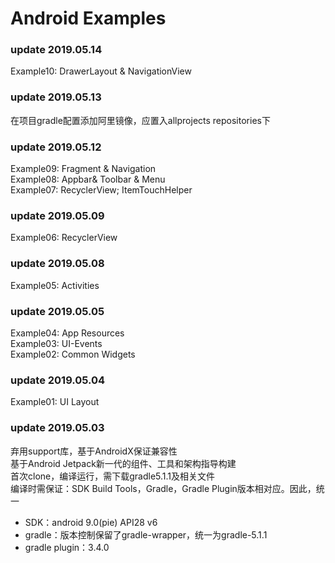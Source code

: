 # Android Examples
### update 2019.05.14
Example10: DrawerLayout & NavigationView
### update 2019.05.13
在项目gradle配置添加阿里镜像，应置入allprojects repositories下
### update 2019.05.12
Example09: Fragment & Navigation  
Example08: Appbar& Toolbar & Menu  
Example07: RecyclerView; ItemTouchHelper
### update 2019.05.09
Example06: RecyclerView
### update 2019.05.08
Example05: Activities  
### update 2019.05.05  
Example04: App Resources  
Example03: UI-Events  
Example02: Common Widgets  
### update 2019.05.04  
Example01: UI Layout
### update 2019.05.03
弃用support库，基于AndroidX保证兼容性  
基于Android Jetpack新一代的组件、工具和架构指导构建  
首次clone，编译运行，需下载gradle5.1.1及相关文件  
编译时需保证：SDK Build Tools，Gradle，Gradle Plugin版本相对应。因此，统一
- SDK：android 9.0(pie) API28 v6
- gradle：版本控制保留了gradle-wrapper，统一为gradle-5.1.1
- gradle plugin：3.4.0